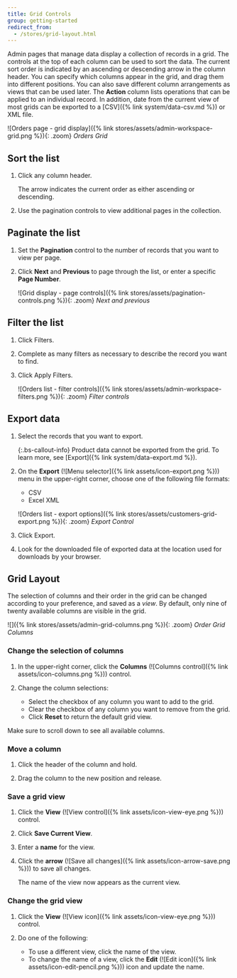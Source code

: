 ```yaml
---
title: Grid Controls
group: getting-started
redirect_from:
  - /stores/grid-layout.html
---
```


Admin pages that manage data display a collection of records in a grid. The controls at the top of each column can be used to sort the data. The current sort order is indicated by an ascending or descending arrow in the column header. You can specify which columns appear in the grid, and drag them into different positions. You can also save different column arrangements as views that can be used later. The **Action** column lists operations that can be applied to an individual record. In addition, date from the current view of most grids can be exported to a [CSV]({% link system/data-csv.md %}) or XML file.

![Orders page - grid display]({% link stores/assets/admin-workspace-grid.png %}){: .zoom}
_Orders Grid_

## Sort the list

1. Click any column header.

   The arrow indicates the current order as either ascending or descending.

1. Use the pagination controls to view additional pages in the collection.

## Paginate the list

1. Set the **Pagination** control to the number of records that you want to view per page.

1. Click **Next** and **Previous** to page through the list, or enter a specific **Page Number**.

    ![Grid display - page controls]({% link stores/assets/pagination-controls.png %}){: .zoom}
    _Next and previous_

## Filter the list

1. Click <span class="btn">Filters</span>.

1. Complete as many filters as necessary to describe the record you want to find.

1. Click <span class="btn">Apply Filters</span>.

    ![Orders list - filter controls]({% link stores/assets/admin-workspace-filters.png %}){: .zoom}
    _Filter controls_

## Export data

1. Select the records that you want to export.

    {:.bs-callout-info}
    Product data cannot be exported from the grid. To learn more, see [Export]({% link system/data-export.md %}).

1. On the **Export** (![Menu selector]({% link assets/icon-export.png %})) menu in the upper-right corner, choose one of the following file formats:

   - CSV
   - Excel XML

    ![Orders list - export options]({% link stores/assets/customers-grid-export.png %}){: .zoom}
    _Export Control_

1. Click <span class="btn">Export</span>.

1. Look for the downloaded file of exported data at the location used for downloads by your browser.

## Grid Layout

The selection of columns and their order in the grid can be changed according to your preference, and saved as a _view_. By default, only nine of twenty available columns are visible in the grid.

![]({% link stores/assets/admin-grid-columns.png %}){: .zoom}
_Order Grid Columns_

### Change the selection of columns

1. In the upper-right corner, click the **Columns** (![Columns control]({% link assets/icon-columns.png %})) control.

1. Change the column selections:

   - Select the checkbox of any column you want to add to the grid.
   - Clear the checkbox of any column you want to remove from the grid.
   - Click **Reset** to return the default grid view.

  Make sure to scroll down to see all available columns.

### Move a column

1. Click the header of the column and hold.

1. Drag the column to the new position and release.

### Save a grid view

1. Click the **View** (![View control]({% link assets/icon-view-eye.png %})) control.

1. Click **Save Current View**.

1. Enter a **name** for the view.

1. Click the **arrow** (![Save all changes]({% link assets/icon-arrow-save.png %})) to save all changes.

    The name of the view now appears as the current view.

### Change the grid view

1. Click the **View** (![View icon]({% link assets/icon-view-eye.png %})) control.

1. Do one of the following:

   - To use a different view, click the name of the view.
   - To change the name of a view, click the **Edit** (![Edit icon]({% link assets/icon-edit-pencil.png %})) icon and update the name.
